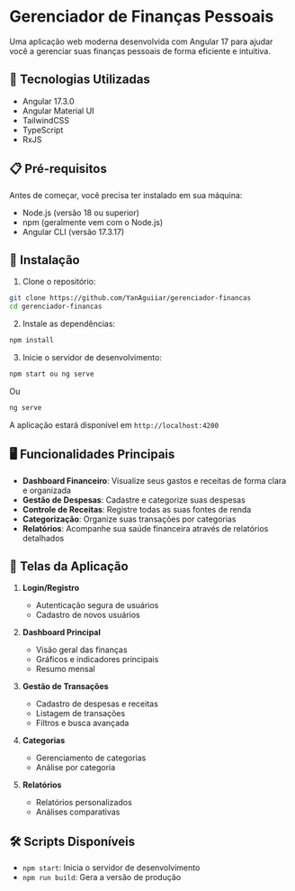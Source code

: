 # Gerenciador de Finanças Pessoais

Uma aplicação web moderna desenvolvida com Angular 17 para ajudar você a gerenciar suas finanças pessoais de forma eficiente e intuitiva.

## 🚀 Tecnologias Utilizadas

- Angular 17.3.0
- Angular Material UI
- TailwindCSS
- TypeScript
- RxJS

## 📋 Pré-requisitos

Antes de começar, você precisa ter instalado em sua máquina:

- Node.js (versão 18 ou superior)
- npm (geralmente vem com o Node.js)
- Angular CLI (versão 17.3.17)

## 🔧 Instalação

1. Clone o repositório:
```bash
git clone https://github.com/YanAguiiar/gerenciador-financas
cd gerenciador-financas
```

2. Instale as dependências:
```bash
npm install
```

3. Inicie o servidor de desenvolvimento:
```bash
npm start ou ng serve
```
Ou
```bash
ng serve
```

A aplicação estará disponível em `http://localhost:4200`

## 🖥️ Funcionalidades Principais

- **Dashboard Financeiro**: Visualize seus gastos e receitas de forma clara e organizada
- **Gestão de Despesas**: Cadastre e categorize suas despesas
- **Controle de Receitas**: Registre todas as suas fontes de renda
- **Categorização**: Organize suas transações por categorias
- **Relatórios**: Acompanhe sua saúde financeira através de relatórios detalhados

## 📱 Telas da Aplicação

1. **Login/Registro**
   - Autenticação segura de usuários
   - Cadastro de novos usuários

2. **Dashboard Principal**
   - Visão geral das finanças
   - Gráficos e indicadores principais
   - Resumo mensal

3. **Gestão de Transações**
   - Cadastro de despesas e receitas
   - Listagem de transações
   - Filtros e busca avançada

4. **Categorias**
   - Gerenciamento de categorias
   - Análise por categoria

5. **Relatórios**
   - Relatórios personalizados
   - Análises comparativas

## 🛠️ Scripts Disponíveis

- `npm start`: Inicia o servidor de desenvolvimento
- `npm run build`: Gera a versão de produção
